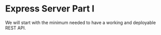 # Express Server Part I #

We will start with the minimum needed to have a working and deployable REST API.

